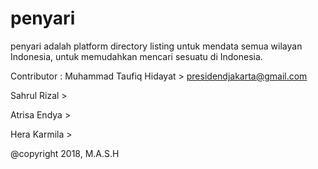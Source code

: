 # penyari
penyari adalah platform directory listing untuk mendata semua wilayan Indonesia, untuk memudahkan mencari sesuatu di Indonesia.

Contributor :
Muhammad Taufiq Hidayat > presidendjakarta@gmail.com

Sahrul Rizal            >

Atrisa Endya            >

Hera Karmila            >


@copyright 2018, M.A.S.H
